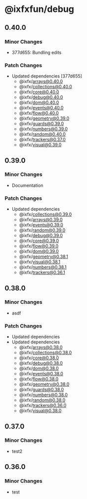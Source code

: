 # @ixfxfun/debug

## 0.40.0

### Minor Changes

- 377d655: Bundling edits

### Patch Changes

- Updated dependencies [377d655]
  - @ixfx/arrays@0.40.0
  - @ixfx/collections@0.40.0
  - @ixfx/core@0.40.0
  - @ixfx/debug@0.40.0
  - @ixfx/dom@0.40.0
  - @ixfx/events@0.40.0
  - @ixfx/flow@0.40.0
  - @ixfx/geometry@0.39.0
  - @ixfx/guards@0.39.0
  - @ixfx/numbers@0.39.0
  - @ixfx/random@0.40.0
  - @ixfx/trackers@0.37.0
  - @ixfx/visual@0.39.0

## 0.39.0

### Minor Changes

- Documentation

### Patch Changes

- Updated dependencies
  - @ixfx/collections@0.39.0
  - @ixfx/arrays@0.39.0
  - @ixfx/events@0.39.0
  - @ixfx/random@0.39.0
  - @ixfx/debug@0.39.0
  - @ixfx/core@0.39.0
  - @ixfx/flow@0.39.0
  - @ixfx/dom@0.39.0
  - @ixfx/geometry@0.38.1
  - @ixfx/visual@0.38.1
  - @ixfx/numbers@0.38.1
  - @ixfx/trackers@0.36.1

## 0.38.0

### Minor Changes

- asdf

### Patch Changes

- Updated dependencies
- Updated dependencies
  - @ixfx/arrays@0.38.0
  - @ixfx/collections@0.38.0
  - @ixfx/core@0.38.0
  - @ixfx/debug@0.38.0
  - @ixfx/dom@0.38.0
  - @ixfx/events@0.38.0
  - @ixfx/flow@0.38.0
  - @ixfx/geometry@0.38.0
  - @ixfx/guards@0.38.0
  - @ixfx/numbers@0.38.0
  - @ixfx/random@0.38.0
  - @ixfx/trackers@0.36.0
  - @ixfx/visual@0.38.0

## 0.37.0

### Minor Changes

- test2

## 0.36.0

### Minor Changes

- test
